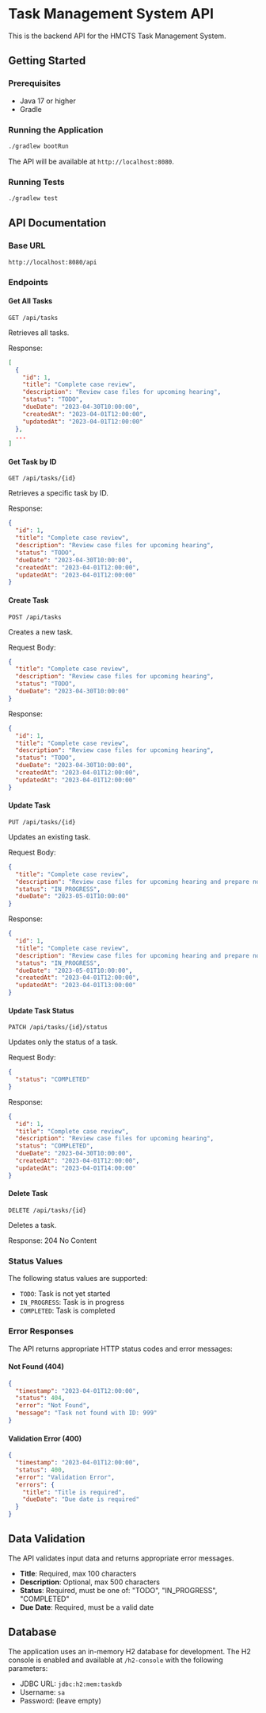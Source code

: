 # Task Management System API

This is the backend API for the HMCTS Task Management System.

## Getting Started

### Prerequisites

- Java 17 or higher
- Gradle

### Running the Application

```bash
./gradlew bootRun
```

The API will be available at `http://localhost:8080`.

### Running Tests

```bash
./gradlew test
```

## API Documentation

### Base URL

```
http://localhost:8080/api
```

### Endpoints

#### Get All Tasks

```
GET /api/tasks
```

Retrieves all tasks.

Response:

```json
[
  {
    "id": 1,
    "title": "Complete case review",
    "description": "Review case files for upcoming hearing",
    "status": "TODO",
    "dueDate": "2023-04-30T10:00:00",
    "createdAt": "2023-04-01T12:00:00",
    "updatedAt": "2023-04-01T12:00:00"
  },
  ...
]
```

#### Get Task by ID

```
GET /api/tasks/{id}
```

Retrieves a specific task by ID.

Response:

```json
{
  "id": 1,
  "title": "Complete case review",
  "description": "Review case files for upcoming hearing",
  "status": "TODO",
  "dueDate": "2023-04-30T10:00:00",
  "createdAt": "2023-04-01T12:00:00",
  "updatedAt": "2023-04-01T12:00:00"
}
```

#### Create Task

```
POST /api/tasks
```

Creates a new task.

Request Body:

```json
{
  "title": "Complete case review",
  "description": "Review case files for upcoming hearing",
  "status": "TODO",
  "dueDate": "2023-04-30T10:00:00"
}
```

Response:

```json
{
  "id": 1,
  "title": "Complete case review",
  "description": "Review case files for upcoming hearing",
  "status": "TODO",
  "dueDate": "2023-04-30T10:00:00",
  "createdAt": "2023-04-01T12:00:00",
  "updatedAt": "2023-04-01T12:00:00"
}
```

#### Update Task

```
PUT /api/tasks/{id}
```

Updates an existing task.

Request Body:

```json
{
  "title": "Complete case review",
  "description": "Review case files for upcoming hearing and prepare notes",
  "status": "IN_PROGRESS",
  "dueDate": "2023-05-01T10:00:00"
}
```

Response:

```json
{
  "id": 1,
  "title": "Complete case review",
  "description": "Review case files for upcoming hearing and prepare notes",
  "status": "IN_PROGRESS",
  "dueDate": "2023-05-01T10:00:00",
  "createdAt": "2023-04-01T12:00:00",
  "updatedAt": "2023-04-01T13:00:00"
}
```

#### Update Task Status

```
PATCH /api/tasks/{id}/status
```

Updates only the status of a task.

Request Body:

```json
{
  "status": "COMPLETED"
}
```

Response:

```json
{
  "id": 1,
  "title": "Complete case review",
  "description": "Review case files for upcoming hearing",
  "status": "COMPLETED",
  "dueDate": "2023-04-30T10:00:00",
  "createdAt": "2023-04-01T12:00:00",
  "updatedAt": "2023-04-01T14:00:00"
}
```

#### Delete Task

```
DELETE /api/tasks/{id}
```

Deletes a task.

Response: 204 No Content

### Status Values

The following status values are supported:

- `TODO`: Task is not yet started
- `IN_PROGRESS`: Task is in progress
- `COMPLETED`: Task is completed

### Error Responses

The API returns appropriate HTTP status codes and error messages:

#### Not Found (404)

```json
{
  "timestamp": "2023-04-01T12:00:00",
  "status": 404,
  "error": "Not Found",
  "message": "Task not found with ID: 999"
}
```

#### Validation Error (400)

```json
{
  "timestamp": "2023-04-01T12:00:00",
  "status": 400,
  "error": "Validation Error",
  "errors": {
    "title": "Title is required",
    "dueDate": "Due date is required"
  }
}
```

## Data Validation

The API validates input data and returns appropriate error messages.

- **Title**: Required, max 100 characters
- **Description**: Optional, max 500 characters
- **Status**: Required, must be one of: "TODO", "IN_PROGRESS", "COMPLETED"
- **Due Date**: Required, must be a valid date

## Database

The application uses an in-memory H2 database for development. The H2 console is enabled and available at `/h2-console` with the following parameters:

- JDBC URL: `jdbc:h2:mem:taskdb`
- Username: `sa`
- Password: (leave empty)

